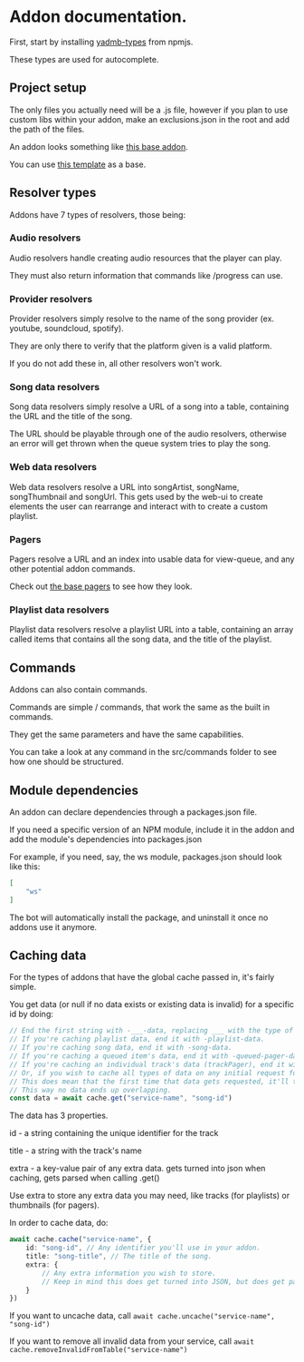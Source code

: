 # Addon documentation.

First, start by installing [yadmb-types](https://www.npmjs.com/package/yadmb-types?activeTab=readme) from npmjs.

These types are used for autocomplete.

## Project setup

The only files you actually need will be a .js file, however if you plan to use custom libs within your addon, make an exclusions.json in the root and add the path of the files.

An addon looks something like [this base addon](https://github.com/tairasoul/YADMB/blob/main/addons/base/src/addon.ts).

You can use [this template](https://github.com/tairasoul/yadmb-addon-template) as a base.

## Resolver types

Addons have 7 types of resolvers, those being:

### Audio resolvers

Audio resolvers handle creating audio resources that the player can play.

They must also return information that commands like /progress can use.

### Provider resolvers

Provider resolvers simply resolve to the name of the song provider (ex. youtube, soundcloud, spotify).

They are only there to verify that the platform given is a valid platform.

If you do not add these in, all other resolvers won't work.

### Song data resolvers

Song data resolvers simply resolve a URL of a song into a table, containing the URL and the title of the song.

The URL should be playable through one of the audio resolvers, otherwise an error will get thrown when the queue system tries to play the song.

### Web data resolvers

Web data resolvers resolve a URL into songArtist, songName, songThumbnail and songUrl. This gets used by the web-ui to create elements the user can rearrange and interact with to create a custom playlist.

### Pagers

Pagers resolve a URL and an index into usable data for view-queue, and any other potential addon commands.

Check out [the base pagers](https://github.com/tairasoul/YADMB/blob/main/addons/base/src/resolvers/pagers.ts) to see how they look.

### Playlist data resolvers

Playlist data resolvers resolve a playlist URL into a table, containing an array called items that contains all the song data, and the title of the playlist.

## Commands

Addons can also contain commands.

Commands are simple / commands, that work the same as the built in commands.

They get the same parameters and have the same capabilities.

You can take a look at any command in the src/commands folder to see how one should be structured.

## Module dependencies

An addon can declare dependencies through a packages.json file.

If you need a specific version of an NPM module, include it in the addon and add the module's dependencies into packages.json

For example, if you need, say, the ws module, packages.json should look like this:
```json
[
    "ws"
]
```

The bot will automatically install the package, and uninstall it once no addons use it anymore.

## Caching data

For the types of addons that have the global cache passed in, it's fairly simple.

You get data (or null if no data exists or existing data is invalid) for a specific id by doing:
```ts
// End the first string with -___-data, replacing ___ with the type of data.
// If you're caching playlist data, end it with -playlist-data.
// If you're caching song data, end it with -song-data.
// If you're caching a queued item's data, end it with -queued-pager-data.
// If you're caching an individual track's data (trackPager), end it with -track-pager-data.
// Or, if you wish to cache all types of data on any initial request for a track, don't end it with -___-data.
// This does mean that the first time that data gets requested, it'll take longer, but it means that any subsequent requests for the data will be very quick.
// This way no data ends up overlapping.
const data = await cache.get("service-name", "song-id")
```

The data has 3 properties.

id - a string containing the unique identifier for the track

title - a string with the track's name

extra - a key-value pair of any extra data. gets turned into json when caching, gets parsed when calling .get()

Use extra to store any extra data you may need, like tracks (for playlists) or thumbnails (for pagers).

In order to cache data, do:
```ts
await cache.cache("service-name", {
    id: "song-id", // Any identifier you'll use in your addon.
    title: "song-title", // The title of the song.
    extra: {
        // Any extra information you wish to store.
        // Keep in mind this does get turned into JSON, but does get parsed automatically when doing cache.get();
    }
})
```

If you want to uncache data, call `await cache.uncache("service-name", "song-id")`

If you want to remove all invalid data from your service, call `await cache.removeInvalidFromTable("service-name")`

